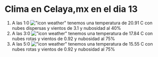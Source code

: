 # Clima en Celaya,mx en el dia 13

1. A las 1:0 !["icon weather"](http://openweathermap.org/img/w/03n.png) tenemos una temperatura de 20.91 C con nubes dispersas y  vientos de 3.1 y nubosidad al 40%
1. A las 3:0 !["icon weather"](http://openweathermap.org/img/w/04n.png) tenemos una temperatura de 17.84 C con nubes rotas y  vientos de 0.92 y nubosidad al 75%
1. A las 5:0 !["icon weather"](http://openweathermap.org/img/w/04n.png) tenemos una temperatura de 15.55 C con nubes rotas y  vientos de 0.92 y nubosidad al 75%
